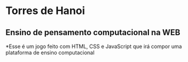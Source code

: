 # Torres de Hanoi

## Ensino de pensamento computacional na WEB

*Esse é um jogo feito com HTML, CSS e JavaScript que irá compor uma plataforma de ensino computacional
